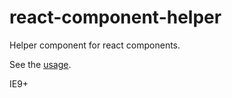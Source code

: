 # react-component-helper
Helper component for react components.

See the [usage](http://mefive.github.io/react-component-helper/).

IE9+
